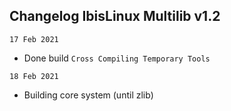 ## Changelog IbisLinux Multilib v1.2

`17 Feb 2021`
 - Done build `Cross Compiling Temporary Tools`

`18 Feb 2021`
 - Building core system (until zlib)
